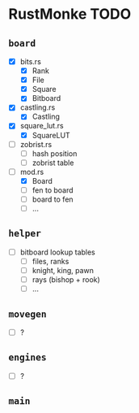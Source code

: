 # RustMonke TODO

## `board`

- [x] bits.rs
  - [x] Rank
  - [x] File
  - [x] Square
  - [x] Bitboard
- [x] castling.rs
  - [x] Castling
- [x] square_lut.rs
  - [x] SquareLUT
- [ ] zobrist.rs
  - [ ] hash position
  - [ ] zobrist table
- [ ] mod.rs
  - [x] Board
  - [ ] fen to board
  - [ ] board to fen
  - [ ] ...

## `helper`

- [ ] bitboard lookup tables
  - [ ] files, ranks
  - [ ] knight, king, pawn
  - [ ] rays (bishop + rook)
  - [ ] ...

## `movegen`

- [ ] ?

## `engines`

- [ ] ?

## `main`
